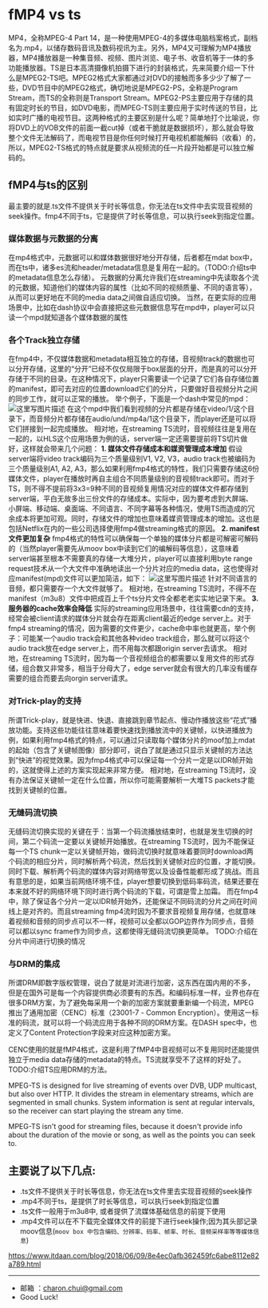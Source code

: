 # fMP4 vs ts

MP4，全称MPEG-4 Part  14，是一种使用MPEG-4的多媒体电脑档案格式，副档名为.mp4，以储存数码音讯及数码视讯为主。另外，MP4又可理解为MP4播放器，MP4播放器是一种集音频、视频、图片浏览、电子书、收音机等于一体的多功能播放器。TS是日本高清摄像机拍摄下进行的封装格式，先来简要介绍一下什么是MPEG2-TS吧。MPEG2格式大家都通过对DVD的接触而多多少少了解了一些，DVD节目中的MPEG2格式，确切地说是MPEG2-PS，全称是Program Stream，而TS的全称则是Transport  Stream。MPEG2-PS主要应用于存储的具有固定时长的节目，如DVD电影，而MPEG-TS则主要应用于实时传送的节目，比如实时广播的电视节目。这两种格式的主要区别是什么呢？简单地打个比喻说，你将DVD上的VOB文件的前面一截cut掉（或者干脆就是数据损坏），那么就会导致整个文件无法解码了，而电视节目是你任何时候打开电视机都能解码（收看）的，所以，MPEG2-TS格式的特点就是要求从视频流的任一片段开始都是可以独立解码的。



## fMP4与ts的区别

最主要的就是.ts文件不提供关于时长等信息，你无法在ts文件中去实现音视频的seek操作。fmp4不同于ts，它是提供了时长等信息，可以执行seek到指定位置。



### 媒体数据与元数据的分离

在mp4格式中，元数据可以和媒体数据很好地分开存储，后者都在mdat box中，而在ts中，诸多es流和header/metadata信息是复用在一起的。（TODO:介绍ts中的metadata信息怎么存储）。 
元数据的分离允许我们在streaming中先读取各个流的元数据，知道他们的媒体内容的属性（比如不同的视频质量、不同的语言等），从而可以更好地在不同的media data之间做自适应切换。 
当然，在更实际的应用场景中，比如在dash协议中会直接把这些元数据信息写在mpd中，player可以只读一个mpd就知道各个媒体数据的属性

### 各个Track独立存储

在fmp4中，不仅媒体数据和metadata相互独立的存储，音视频track的数据也可以分开存储，这里的“分开”已经不仅仅局限于box层面的分开，而是真的可以分开存储于不同的目录。在这种情况下，player只需要读一个记录了它们各自存储位置的manifest，即可去对应的位置download它们的分片，只要做好音视频分片之间的同步工作，就可以正常的播放。 
举个例子，下面是一个dash中常见的mpd： 
![这里写图片描述](https://www.itdaan.com/imgs/5/4/8/5/76/090fc502224c3e083760a2300d06e866.jpe)
在这个mpd中我们看到视频的分片都是存储在video/1/这个目录下，而音频分片都存储在audio/und/mp4a/1这个目录下，而player还是可以将它们拼接到一起完成播放。 
相对地，在streaming TS流时，音视频往往是复用在一起的，以HLS这个应用场景为例的话，server端一定还需要提前将TS切片做好，这样就会带来几个问题： 
**1. 媒体文件存储成本和媒资管理成本增加** 
假设server端将video track编码为三个质量级别V1, V2, V3，audio track也被编码为三个质量级别A1, A2,  A3，那么如果利用fmp4格式的特性，我们只需要存储这6份媒体文件，player在播放时再自主组合不同质量级别的音视频track即可。而对于TS，则不得不提前将3x3=9种不同的音视频复用情况对应的媒体文件都存储到server端，平白无故多出三份文件的存储成本。实际中，因为要考虑到大屏端、小屏端、移动端、桌面端、不同语言、不同字幕等各种情况，使用TS而造成的冗余成本将更加可观。同时，存储文件的增加也意味着媒资管理成本的增加。这也是包括Netflix在内的一些公司选择使用fmp4做streaming格式的原因。 
**2. manifest文件更加复杂** 
fmp4格式的特性可以确保每一个单独的媒体分片都是可解密可解码的（当然player需要先从moov box中读到它们的编解码等信息），这意味着server端甚至根本不需要真的存储一大堆分片，player可以直接利用byte range  request技术从一个大文件中准确地读出一个分片对应的media data，这也使得对应manifest(mpd)文件可以更加简洁，如下： 
![这里写图片描述](https://www.itdaan.com/imgs/2/0/5/0/35/0e7a66325da9f454b13b32692004c33d.jpe)
针对不同语言的音频，都只需要存一个大文件就够了。 
相对地，在streaming TS流时，不得不在manifest（m3u8）文件中把成百上千个ts分片文件全都老老实实地记录下来。 
**3.服务器的cache效率会降低** 
实际的streaming应用场景中，往往需要cdn的支持，经常会被client请求的媒体分片就会存在距离client最近的edge server上。对于fmp4 streaming的情况，因为需要的文件更少，cache命中率也就更高，举个例子：可能某一个audio  track会和其他各种video track组合，那么就可以将这个audio track放在edge server上，而不用每次都跟origin server去请求。 
相对地，在streaming TS流时，因为每一个音视频组合的都需要以复用文件的形式存储，组合数又非常多，相当于分母大了，edge server就会有很大的几率没有缓存需要的组合而要去向orgin server请求。

### 对Trick-play的支持

所谓Trick-play，就是快进、快退、直接跳到章节起点、慢动作播放这些“花式”播放功能。支持这些功能往往意味着要快速找到播放流中的关键帧，以快进播放为例，如果利用fmp4格式的特点，可以通过只读取每个媒体分片的moof加上mdat的起始（包含了关键帧图像）部分即可，说白了就是通过只显示关键帧的方法达到“快进”的视觉效果。因为fmp4格式中可以保证每一个分片一定是以IDR帧开始的，这就使得上述的方案实现起来非常方便。 
相对地，在streaming TS流时，没有办法保证关键帧一定在什么位置，所以你可能需要解析一大堆TS packets才能找到关键帧的位置。

### 无缝码流切换

无缝码流切换实现的关键在于：当第一个码流播放结束时，也就是发生切换的时间，第二个码流一定要以关键帧开始播放。在streaming TS流时，因为不能保证每一个TS  chunk一定以关键帧开始，做码流切换时就意味着要同时download两个码流的相应分片，同时解析两个码流，然后找到关键帧对应的位置，才能切换。同时下载、解析两个码流的媒体内容对网络带宽以及设备性能都形成了挑战。而且有意思的是，如果当前网络环境不佳，player想要切换到低码率码流，结果还要在本来就不好的网络环境下同时进行两个码流的下载，可谓是雪上加霜。 
而在fmp4中，除了保证各个分片一定以IDR帧开始外，还能保证不同码流的分片之间在时间线上是对齐的。而且streaming fmp4流时因为不要求音视频复用存储，也就意味着视频和音频的同步点可以不一样，视频可以全都以GOP边界作为同步点，音频可以都以sync frame作为同步点，这都使得无缝码流切换更简单。 
TODO:介绍在分片中间进行切换的情况

### 与DRM的集成

所谓DRM即数字版权管理，说白了就是对流进行加密，这东西在国内用的不多，但是在国外可是每一个内容提供商必须要有的东西。和编码标准一样，业界也存在很多DRM方案，为了避免每采用一个新的加密方案就要重新编一个码流，MPEG推出了通用加密（CENC）标准（23001-7 - Common Encryption）。使用这一标准的码流，就可以将一个码流应用于各种不同的DRM方案。在DASH  spec中，也定义了Content Protection字段来对应这种加密方案。 

CENC使用的就是fMP4格式，这是利用了fMP4中音视频可以不复用同时还能提供独立于media data存储的metadata的特点。TS流就享受不了这样的好处了。TODO:介绍TS应用DRM的方法。







MPEG-TS is designed for live streaming of events over DVB, UDP multicast, but also over HTTP.  It divides the stream in elementary streams, which are segmented in small chunks. System information is sent at regular intervals, so the receiver can start playing the stream any time.

MPEG-TS isn't good for streaming files, because it doesn't provide info about the  duration of the movie or song, as well as the points you can seek to.



## 主要说了以下几点:

- .ts文件不提供关于时长等信息，你无法在ts文件里去实现音视频的seek操作
- .mp4不同于ts，是提供了时长等信息，可以执行seek到指定位置
- .ts文件一般用于m3u8中, 或者提供了流媒体基础信息的前提下使用
- .mp4文件可以在不下载完全媒体文件的前提下进行seek操作;因为其头部记录moov信息(`moov box 中包含编码、分辨率、码率、帧率、时长、音频采样率等等媒体信息`)





https://www.itdaan.com/blog/2018/06/09/8e4ec0afb362459fc6abe8112e82a789.html

















---

- 邮箱 ：charon.chui@gmail.com  
- Good Luck! 